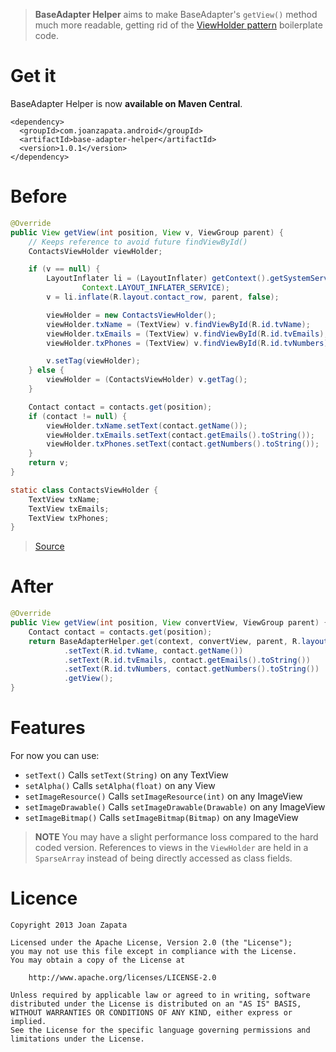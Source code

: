 > **BaseAdapter Helper** aims to make BaseAdapter's ```getView()``` method much more readable, getting rid of the [ViewHolder pattern](http://www.jmanzano.es/blog/?p=166) boilerplate code.

# Get it

BaseAdapter Helper is now **available on Maven Central**.

```
<dependency>
  <groupId>com.joanzapata.android</groupId>
  <artifactId>base-adapter-helper</artifactId>
  <version>1.0.1</version>
</dependency>
```

# Before

```java
@Override
public View getView(int position, View v, ViewGroup parent) {
    // Keeps reference to avoid future findViewById()
    ContactsViewHolder viewHolder;

    if (v == null) {
        LayoutInflater li = (LayoutInflater) getContext().getSystemService(
                Context.LAYOUT_INFLATER_SERVICE);
        v = li.inflate(R.layout.contact_row, parent, false);

        viewHolder = new ContactsViewHolder();
        viewHolder.txName = (TextView) v.findViewById(R.id.tvName);
        viewHolder.txEmails = (TextView) v.findViewById(R.id.tvEmails);
        viewHolder.txPhones = (TextView) v.findViewById(R.id.tvNumbers);

        v.setTag(viewHolder);
    } else {
        viewHolder = (ContactsViewHolder) v.getTag();
    }

    Contact contact = contacts.get(position);
    if (contact != null) {
        viewHolder.txName.setText(contact.getName());
        viewHolder.txEmails.setText(contact.getEmails().toString());
        viewHolder.txPhones.setText(contact.getNumbers().toString());
    }
    return v;
}

static class ContactsViewHolder {
    TextView txName;
    TextView txEmails;
    TextView txPhones;
}
```

> [Source](http://www.jmanzano.es/blog/?p=166)

# After

```java
@Override
public View getView(int position, View convertView, ViewGroup parent) {
    Contact contact = contacts.get(position);
    return BaseAdapterHelper.get(context, convertView, parent, R.layout.contact_row)
            .setText(R.id.tvName, contact.getName())
            .setText(R.id.tvEmails, contact.getEmails().toString())
            .setText(R.id.tvNumbers, contact.getNumbers().toString())
            .getView();
}
```

# Features

For now you can use:

* ```setText()``` Calls ```setText(String)``` on any TextView
* ```setAlpha()``` Calls ```setAlpha(float)``` on any View
* ```setImageResource()``` Calls ```setImageResource(int)``` on any ImageView
* ```setImageDrawable()``` Calls ```setImageDrawable(Drawable)``` on any ImageView
* ```setImageBitmap()``` Calls ```setImageBitmap(Bitmap)``` on any ImageView

> **NOTE** You may have a slight performance loss compared to the hard coded version. References to views in the ```ViewHolder``` are held in a ```SparseArray``` instead of being directly accessed as class fields.

# Licence

```
Copyright 2013 Joan Zapata

Licensed under the Apache License, Version 2.0 (the "License");
you may not use this file except in compliance with the License.
You may obtain a copy of the License at

    http://www.apache.org/licenses/LICENSE-2.0

Unless required by applicable law or agreed to in writing, software
distributed under the License is distributed on an "AS IS" BASIS,
WITHOUT WARRANTIES OR CONDITIONS OF ANY KIND, either express or implied.
See the License for the specific language governing permissions and
limitations under the License.
```
